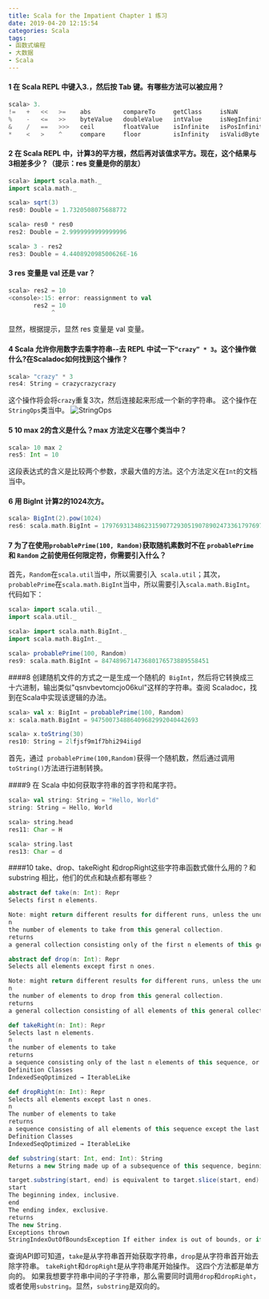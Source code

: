 ```yaml
---
title: Scala for the Impatient Chapter 1 练习
date: 2019-04-20 12:15:54
categories: Scala
tags:
- 函数式编程
- 大数据
- Scala
---
```



#### 1 在 Scala REPL 中键入3.，然后按 Tab 键。有哪些方法可以被应用？
```scala
scala> 3.
!=   +   <<   >=    abs         compareTo     getClass     isNaN           isValidChar    isWhole     round        to               toDegrees     toInt           toShort   underlying   
%    -   <=   >>    byteValue   doubleValue   intValue     isNegInfinity   isValidInt     longValue   self         toBinaryString   toDouble      toLong          unary_+   until        
&    /   ==   >>>   ceil        floatValue    isInfinite   isPosInfinity   isValidLong    max         shortValue   toByte           toFloat       toOctalString   unary_-   |            
*    <   >    ^     compare     floor         isInfinity   isValidByte     isValidShort   min         signum       toChar           toHexString   toRadians       unary_~                 
```
#### 2 在 Scala REPL 中，计算3的平方根，然后再对该值求平方。现在，这个结果与3相差多少？（提示：res 变量是你的朋友）
```scala
scala> import scala.math._
import scala.math._

scala> sqrt(3)
res0: Double = 1.7320508075688772

scala> res0 * res0
res2: Double = 2.9999999999999996

scala> 3 - res2
res3: Double = 4.440892098500626E-16
```
#### 3 res 变量是 val 还是 var？
```scala
scala> res2 = 10
<console>:15: error: reassignment to val
       res2 = 10
            ^
```
显然，根据提示，显然 res 变量是 val 变量。
#### 4 Scala 允许你用数字去乘字符串--去 REPL 中试一下`“crazy” * 3`。这个操作做什么?在Scaladoc如何找到这个操作？
```scala
scala> "crazy" * 3
res4: String = crazycrazycrazy
```
这个操作将会将`crazy`重复3次，然后连接起来形成一个新的字符串。
这个操作在`StringOps`类当中。
![StringOps](https://i.imgur.com/xG5Ibpo.png)
#### 5 10 max 2的含义是什么？max 方法定义在哪个类当中？
```scala
scala> 10 max 2
res5: Int = 10
```
这段表达式的含义是比较两个参数，求最大值的方法。这个方法定义在`Int`的文档当中。
#### 6 用 BigInt 计算2的1024次方。
```scala
scala> BigInt(2).pow(1024)
res6: scala.math.BigInt = 179769313486231590772930519078902473361797697894230657273430081157732675805500963132708477322407536021120113879871393357658789768814416622492847430639474124377767893424865485276302219601246094119453082952085005768838150682342462881473913110540827237163350510684586298239947245938479716304835356329624224137216
```
#### 7 为了在使用`probablePrime(100, Random)`获取随机素数时不在 `probablePrime` 和 `Random` 之前使用任何限定符，你需要引入什么？
首先，`Random`在`scala.util`当中，所以需要引入` scala.util`；其次，`probablePrime`在`scala.math.BigInt`当中，所以需要引入`scala.math.BigInt`。代码如下：
```scala
scala> import scala.util._
import scala.util._

scala> import scala.math.BigInt._
import scala.math.BigInt._

scala> probablePrime(100, Random)
res9: scala.math.BigInt = 847489671473680176573889558451
```

####8 创建随机文件的方式之一是生成一个随机的` BigInt`，然后将它转换成三十六进制，输出类似"qsnvbevtomcjo06kul"这样的字符串。查阅 Scaladoc，找到在Scala中实现该逻辑的办法。

```scala
scala> val x: BigInt = probablePrime(100, Random)
x: scala.math.BigInt = 947500734886409682992040442693

scala> x.toString(30)
res10: String = 2lfjsf9m1f7bhi294iigd

```
首先，通过` probablePrime(100,Random)`获得一个随机数，然后通过调用 `toString()`方法进行进制转换。

####9 在 Scala 中如何获取字符串的首字符和尾字符。

```scala
scala> val string: String = "Hello, World"
string: String = Hello, World

scala> string.head
res11: Char = H

scala> string.last
res13: Char = d
```
####10 take、drop、takeRight 和dropRight这些字符串函数式做什么用的？和 substring 相比，他们的优点和缺点都有哪些？

```scala
abstract def take(n: Int): Repr
Selects first n elements.

Note: might return different results for different runs, unless the underlying collection type is ordered.
n
the number of elements to take from this general collection.
returns
a general collection consisting only of the first n elements of this general collection, or else the whole general collection, if it has less than n elements. If n is negative, returns an empty general collection.

abstract def drop(n: Int): Repr
Selects all elements except first n ones.

Note: might return different results for different runs, unless the underlying collection type is ordered.
n
the number of elements to drop from this general collection.
returns
a general collection consisting of all elements of this general collection except the first n ones, or else the empty general collection, if this general collection has less than n elements. If n is negative, don't drop any elements.

def takeRight(n: Int): Repr
Selects last n elements.
n
the number of elements to take
returns
a sequence consisting only of the last n elements of this sequence, or else the whole sequence, if it has less than n elements.
Definition Classes
IndexedSeqOptimized → IterableLike

def dropRight(n: Int): Repr
Selects all elements except last n ones.
n
The number of elements to take
returns
a sequence consisting of all elements of this sequence except the last n ones, or else the empty sequence, if this sequence has less than n elements.
Definition Classes
IndexedSeqOptimized → IterableLike

def substring(start: Int, end: Int): String
Returns a new String made up of a subsequence of this sequence, beginning at the start index (inclusive) and extending to the end index (exclusive).

target.substring(start, end) is equivalent to target.slice(start, end).mkString
start
The beginning index, inclusive.
end
The ending index, exclusive.
returns
The new String.
Exceptions thrown
StringIndexOutOfBoundsException If either index is out of bounds, or if start > end.
```
查询API即可知道，`take`是从字符串首开始获取字符串，`drop`是从字符串首开始去除字符串。 `takeRight`和`dropRight`是从字符串尾开始操作。 这四个方法都是单方向的。 如果我想要字符串中间的子字符串，那么需要同时调用`drop`和`dropRight`，或者使用`substring`。显然，`substring`是双向的。